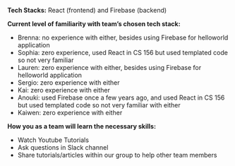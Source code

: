 **Tech Stacks:** React (frontend) and Firebase (backend)

**Current level of familiarity with team’s chosen tech stack:**
- Brenna: no experience with either, besides using Firebase for helloworld application
- Sophia: zero experience, used React in CS 156 but used templated code so not very familiar
- Lauren: zero experience with either, besides using Firebase for helloworld application
- Sergio: zero experience with either
- Kai: zero experience with either
- Anouki: used Firebase once a few years ago, and used React in CS 156 but used templated code so not very familiar with either
- Kaiwen: zero experience with either

**How you as a team will learn the necessary skills:**
- Watch Youtube Tutorials
- Ask questions in Slack channel
- Share tutorials/articles within our group to help other team members
